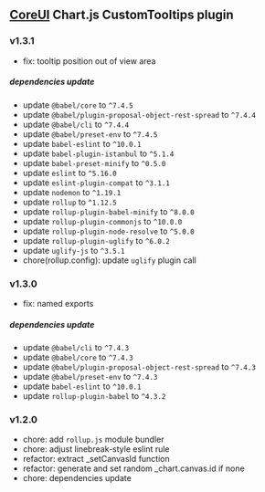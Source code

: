 ## [CoreUI](https:/coreui.io) Chart.js CustomTooltips plugin 

### v1.3.1
- fix: tooltip position out of view area

##### dependencies update
- update `@babel/core` to `^7.4.5`
- update `@babel/plugin-proposal-object-rest-spread` to `^7.4.4`
- update `@babel/cli` to `^7.4.4`
- update `@babel/preset-env` to `^7.4.5`
- update `babel-eslint` to `^10.0.1`
- update `babel-plugin-istanbul` to `^5.1.4`
- update `babel-preset-minify` to `^0.5.0`
- update `eslint` to `^5.16.0`
- update `eslint-plugin-compat` to `^3.1.1`
- update `nodemon` to `^1.19.1`
- update `rollup` to `^1.12.5`
- update `rollup-plugin-babel-minify` to `^8.0.0`
- update `rollup-plugin-commonjs` to `^10.0.0`
- update `rollup-plugin-node-resolve` to `^5.0.0`
- update `rollup-plugin-uglify` to `^6.0.2`
- update `uglify-js` to `^3.5.1`
- chore(rollup.config): update `uglify` plugin call

### v1.3.0
- fix: named exports

##### dependencies update
- update `@babel/cli` to `^7.4.3`
- update `@babel/core` to `^7.4.3`
- update `@babel/plugin-proposal-object-rest-spread` to `^7.4.3`
- update `@babel/preset-env` to `^7.4.3`
- update `babel-eslint` to `^10.0.1`
- update `rollup-plugin-babel` to `^4.3.2`

### v1.2.0
- chore: add `rollup.js` module bundler
- chore: adjust linebreak-style eslint rule
- refactor: extract _setCanvasId function
- refactor: generate and set random _chart.canvas.id if none
- chore: dependencies update
